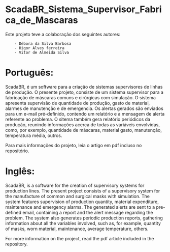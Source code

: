 # ScadaBR_Sistema_Supervisor_Fabrica_de_Mascaras

Este projeto teve a colaboração dos seguintes autores:

        - Débora da Silva Barbosa
        - Higor Alves ferreira
        - Vitor de Almeida Silva

# Português:

ScadaBR, é um software para a criação de sistemas supervisores de linhas de produção.  O presente projeto, consiste de um sistema supervisor para a fabricação de máscaras comuns e cirúrgicas com simulação. O sistema apresenta supervisão de quantidade de produção, gasto de material, alarmes de manutenção e de emergencia. Os alertas gerados são enviados para um e-mail pré-definido, contendo um relatório e a mensagem de alerta referente ao problema. O sitema também gera relatório periódicos da produção, reunindo informações acerca de todas as variáveis envolvidas, como, por exemplo, quantidade de máscaras, material gasto, manutenção, temperatura média, outros. 

Para mais informações do projeto, leia o artigo em pdf incluso no repositório. 

# Inglês:

ScadaBR, is a software for the creation of supervisory systems for production lines. The present project consists of a supervisory system for the manufacture of common and surgical masks with simulation. The system features supervision of production quantity, material expenditure, maintenance and emergency alarms. The generated alerts are sent to a pre-defined email, containing a report and the alert message regarding the problem. The system also generates periodic production reports, gathering information about all the variables involved, such as, for example, quantity of masks, worn material, maintenance, average temperature, others.

For more information on the project, read the pdf article included in the repository.
